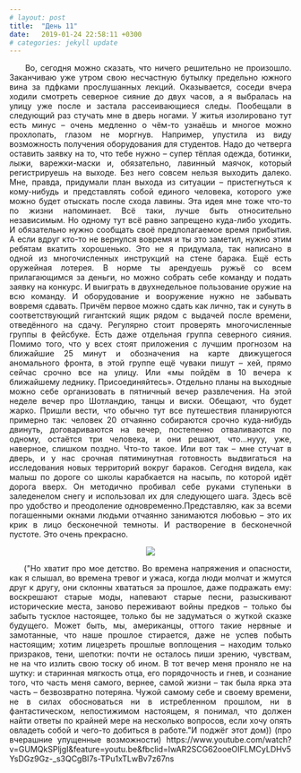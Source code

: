 ```yaml
---
# layout: post
title:  "День 11"
date:   2019-01-24 22:58:11 +0300
# categories: jekyll update
---
```


<div style="text-align: justify">
&nbsp;&nbsp;&nbsp;&nbsp;
Во, сегодня можно сказать, что ничего решительно не произошло. Заканчиваю уже утром свою несчастную бутылку предельно южного вина за пдфками прослушанных лекций. Оказывается, соседи вчера ходили смотреть северное сияние до двух часов, а я выбралась на улицу уже после и застала рассеивающиеся следы. Пообещали в следующий раз стучать мне в дверь ногами. У житья изолировано тут есть минус – очень медленно о чём-то узнаёшь и многое можно прохлопать, глазом не моргнув. Например, упустила из виду возможность получения оборудования для студентов. Надо до четверга оставить заявку на то, что тебе нужно – супер тёплая одежда, ботинки, лыжи, варежки-маски и, обязательно, лавинный маячок, который регистрируешь на выходе. Без него совсем нельзя выходить далеко. Мне, правда, придумали план выхода из ситуации – пристегнуться к кому-нибудь и представлять собой единого человека, которого уже можно будет отыскать после схода лавины. Эта идея мне тоже что-то по жизни напоминает. Всё таки, лучше быть относительно независимым. Но одному тут всё равно запрещено куда-либо уходить. И обязательно нужно сообщать своё предполагаемое время прибытия. А если вдруг кто-то не вернулся вовремя и ты это заметил, нужно этим ребятам вкатить хорошенько. Это не я придумала, так написано в одной из многочисленных инструкций на стене барака. Ещё есть оружейная лотерея. В норме ты арендуешь ружьё со всем прилагающимся за деньги, но можно собрать себе команду и подать заявку на конкурс. И выиграть в двухнедельное пользование оружие на всю команду. И оборудование и вооружение нужно не забывать вовремя сдавать. Причём первое можно сдать как лично, так и сунуть в соответствующий гигантский ящик рядом с выдачей после времени, отведённого на сдачу. Регулярно стоит проверять многочисленные группы в фейсбуке. Есть даже отдельная группа северного сияния. Помимо того, что у всех стоят приложения с лучшим прогнозом на ближайшие 25 минут и обозначения на карте движущегося аномального фронта, в этой группе ещё чуваки пишут – хей, прямо сейчас срочно все на улицу. Или «мы пойдём в 10 вечера к ближайшему леднику. Присоединяйтесь». Отдельно планы на выходные можно себе организовать в пятничный вечер развлечения. На этой неделе вечер про Шотландию, танцы и виски. Обещают, что будет жарко. Пришли вести, что обычно тут все путешествия планируются примерно так: человек 20 отчаянно собираются срочно куда-нибудь двинуть, договариваются на вечер, постепенно отваливаются по одному, остаётся три человека, и они решают, что…нууу, уже, наверное, слишком поздно. Что-то такое.  Или вот так – мне стучат в дверь, и у нас срочная пятиминутная готовность выдвигаться на исследования новых территорий вокруг бараков. Сегодня видела, как малыш по дороге со школы карабкается на насыпь, по которой идёт дорога вверх. Он методично пробивал себе руками ступеньки в заледенелом снегу и использовал их для следующего шага. Здесь всё про удобство и преодоление одновременно.Представляю, как за всеми погашенными окнами людьми отчаянно занимаются любовью – это их крик в лицо бесконечной темноты. И растворение в бесконечной пустоте. Это очень прекрасно.
</div>

<p align="center">
    <img src="{{site.baseurl}}/assets/images/60.png" />
</p>


<div style="text-align: justify">
&nbsp;&nbsp;&nbsp;&nbsp;
("Но хватит про мое детство. Во времена напряжения и опасности, как я слышал, во времена тревог и ужаса, когда люди молчат и жмутся друг к другу, они склонны хвататься за прошлое, даже подражать ему: воскрешают старые моды, напевают старые песни, разыскивают исторические места, заново переживают войны предков – только бы забыть тусклое настоящее, только бы не задуматься о жуткой сказке будущего. Может быть, мы, американцы, оттого такие нервные и замотанные, что наше прошлое стирается, даже не успев побыть настоящим; хотим лицезреть прошлые воплощения – находим только призраков, тени, шепотки: почти не осталось пиши зрению, чувствам, не на что излить свою тоску об ином. В тот вечер меня проняло не на шутку: и старинная мягкость отца, его порядочность и гнев, и сознание того, что часть меня самого, вернее, самой жизни – так была ярка эта часть – безвозвратно потеряна. Чужой самому себе и своему времени, не в силах обосноваться ни в истребленном прошлом, ни в фантастическом, непостижимом настоящем, я понимал, что должен найти ответы по крайней мере на несколько вопросов, если хочу опять овладеть собой и чего-то добиться в работе."И поджёг этот дом))
(про вчерашние упущенные возможности)
https://www.youtube.com/watch?v=GUMQkSPljgI&feature=youtu.be&fbclid=IwAR2SCG62ooeOIFLMCyLDHv5YsDGz9Gz-_s3QCgBI7s-TPu1xTLwBv7z67ns
</div>


